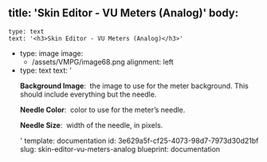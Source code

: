 title: 'Skin Editor - VU Meters (Analog)'
body:
  -
    type: text
    text: '<h3>Skin Editor - VU Meters (Analog)</h3>'
  -
    type: image
    image:
      - /assets/VMPG/image68.png
    alignment: left
  -
    type: text
    text: '<p><strong>Background Image</strong>: &nbsp;the image to use for the meter background. This should include everything but the needle.<br></p><p><strong>Needle Color</strong>: &nbsp;color to use for the meter’s needle.<br></p><p><strong>Needle Size</strong>: &nbsp;width of the needle, in pixels.&nbsp;&nbsp;</p>'
template: documentation
id: 3e629a5f-cf25-4073-98d7-7973d30d21bf
slug: skin-editor-vu-meters-analog
blueprint: documentation

